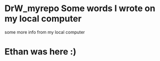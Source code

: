 # DrW_myrepo Some words I wrote on my local computer
some more info from my local computer
# Ethan was here :)
